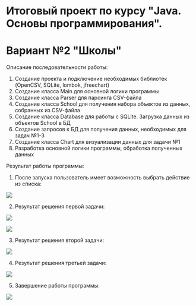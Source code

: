 # Итоговый проект по курсу "Java. Основы программирования". 
#                 Вариант №2 "Школы"

Описание последовательности работы:
1. Создание проекта и подключение необходимых библиотек (OpenCSV, SQLite, lombok, jfreechart)
2. Создание класса Main для основной логики программы
3. Создание класса Parser для парсинга CSV-файла
4. Создание класса School для получения набора объектов из данных, собранных из CSV-файла
5. Создание класса Database для работы с SQLite. Загрузка данных из объектов School в БД
6. Создание запросов к БД для получения данных, необходимых для задач №1-3
7. Создание класса Chart для визуализации данных для задачи №1
8. Разработка основной логики программы, обработка полученных данных

Результат работы программы:
1. После запуска пользователь имеет возможность выбрать действие из списка:
<p align="left">
  <img src="https://github.com/Elleath/rtf-java-2023/assets/122267570/ed17f397-54e8-4636-9928-b280ffdf7aa7">
</p>
   
2. Результат решения первой задачи:
<p align="left">
  <img src="https://github.com/Elleath/rtf-java-2023/assets/122267570/fcc0f03d-1db9-46b2-96d9-cbe524b6a5e2">
</p>

<p align="left">
  <img src="https://github.com/Elleath/rtf-java-2023/assets/122267570/3a1e1535-4e21-427f-a714-d628104c4ca6">
</p>

3. Результат решения второй задачи:
<p align="left">
  <img src="https://github.com/Elleath/rtf-java-2023/assets/122267570/5c95c4bc-28fd-4f4d-a68c-f570abde7abd">
</p>

4. Результат решения третьей задачи:
<p align="left">
  <img src="https://github.com/Elleath/rtf-java-2023/assets/122267570/609a3715-2574-46ab-be13-02cdb099b3a4">
</p>

5. Завершение работы программы:
<p align="left">
  <img src="https://github.com/Elleath/rtf-java-2023/assets/122267570/d72d1abe-ab45-4c61-a6ae-2f8de60a44db">
</p>






